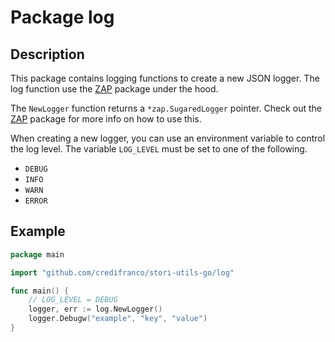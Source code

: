 # Package log

## Description
This package contains logging functions to create a new JSON logger. The log function use the
[ZAP](https://github.com/uber-go/zap) package under the hood.


The `NewLogger` function returns a `*zap.SugaredLogger` pointer. Check out the
[ZAP](https://github.com/uber-go/zap) package for more info on how to use this.

When creating a new logger, you can use an environment variable to control the log level. The
variable `LOG_LEVEL` must be set to one of the following.
- `DEBUG`
- `INFO`
- `WARN`
- `ERROR`

## Example
```go
package main

import "github.com/credifranco/stori-utils-go/log"

func main() {
    // LOG_LEVEL = DEBUG
    logger, err := log.NewLogger()
    logger.Debugw("example", "key", "value")
}
